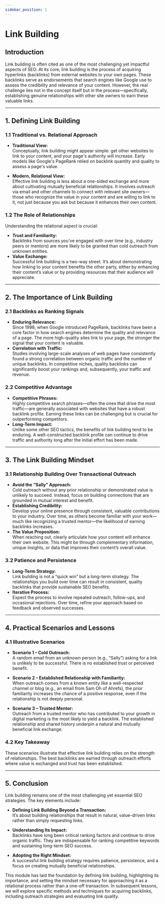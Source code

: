 ```yaml
---
sidebar_position: 1
---
```


# Link Building



## Introduction

Link building is often cited as one of the most challenging yet impactful aspects of SEO. At its core, link building is the process of acquiring hyperlinks (backlinks) from external websites to your own pages. These backlinks serve as endorsements that search engines like Google use to assess the credibility and relevance of your content. However, the real challenge lies not in the concept itself but in the process—specifically, establishing genuine relationships with other site owners to earn these valuable links.

---

## 1. Defining Link Building

### 1.1 Traditional vs. Relational Approach

- **Traditional View:**  
  Conceptually, link building might appear simple: get other websites to link to your content, and your page's authority will increase. Early models like Google's PageRank relied on backlink quantity and quality to assess a page's value.
  
- **Modern, Relational View:**  
  Effective link building is less about a one-sided exchange and more about cultivating mutually beneficial relationships. It involves outreach via email and other channels to connect with relevant site owners—those who recognize the value in your content and are willing to link to it, not just because you ask but because it enhances their own content.

### 1.2 The Role of Relationships

Understanding the relational aspect is crucial:
- **Trust and Familiarity:**  
  Backlinks from sources you’ve engaged with over time (e.g., industry peers or mentors) are more likely to be granted than cold outreach from unknown entities.
- **Value Exchange:**  
  Successful link building is a two-way street. It’s about demonstrating how linking to your content benefits the other party, either by enhancing their content’s value or by providing resources that their audience will appreciate.

---

## 2. The Importance of Link Building

### 2.1 Backlinks as Ranking Signals

- **Enduring Relevance:**  
  Since 1998, when Google introduced PageRank, backlinks have been a core factor in how search engines determine the quality and relevance of a page. The more high-quality sites link to your page, the stronger the signal that your content is valuable.
- **Correlation with Traffic:**  
  Studies involving large-scale analyses of web pages have consistently found a strong correlation between organic traffic and the number of unique backlinks. In competitive niches, quality backlinks can significantly boost your rankings and, subsequently, your traffic and revenue.

### 2.2 Competitive Advantage

- **Competitive Phrases:**  
  Highly competitive search phrases—often the ones that drive the most traffic—are generally associated with websites that have a robust backlink profile. Earning these links can be challenging but is crucial for outperforming competitors.
- **Long-Term Impact:**  
  Unlike some other SEO tactics, the benefits of link building tend to be enduring. A well-constructed backlink profile can continue to drive traffic and authority long after the initial effort has been made.

---

## 3. The Link Building Mindset

### 3.1 Relationship Building Over Transactional Outreach

- **Avoid the “Sally” Approach:**  
  Cold outreach without any prior relationship or demonstrated value is unlikely to succeed. Instead, focus on building connections that are grounded in mutual interest and benefit.
- **Establishing Credibility:**  
  Develop your online presence through consistent, valuable contributions to your industry. Over time, as others become familiar with your work—much like recognizing a trusted mentor—the likelihood of earning backlinks increases.
- **The Value Proposition:**  
  When reaching out, clearly articulate how your content will enhance their own website. This might be through complementary information, unique insights, or data that improves their content’s overall value.

### 3.2 Patience and Persistence

- **Long-Term Strategy:**  
  Link building is not a “quick win” but a long-term strategy. The relationships you build over time can result in consistent, quality backlinks that provide sustainable SEO benefits.
- **Iterative Process:**  
  Expect the process to involve repeated outreach, follow-ups, and occasional rejections. Over time, refine your approach based on feedback and observed successes.

---

## 4. Practical Scenarios and Lessons

### 4.1 Illustrative Scenarios

- **Scenario 1 – Cold Outreach:**  
  A random email from an unknown person (e.g., “Sally”) asking for a link is unlikely to be successful. There is no established trust or perceived benefit.
  
- **Scenario 2 – Established Relationship with Familiarity:**  
  When outreach comes from a known entity like a well-respected channel or blog (e.g., an email from Sam Oh of Ahrefs), the prior familiarity increases the chance of a positive response, even if the relationship is not deeply personal.
  
- **Scenario 3 – Trusted Mentor:**  
  Outreach from a trusted mentor who has contributed to your growth in digital marketing is the most likely to yield a backlink. The established relationship and shared history underpin a natural and mutually beneficial link exchange.

### 4.2 Key Takeaway

These scenarios illustrate that effective link building relies on the strength of relationships. The best backlinks are earned through outreach efforts where value is exchanged and trust has been established.

---

## 5. Conclusion

Link building remains one of the most challenging yet essential SEO strategies. The key elements include:

- **Defining Link Building Beyond a Transaction:**  
  It’s about building relationships that result in natural, value-driven links rather than simply requesting links.
  
- **Understanding Its Impact:**  
  Backlinks have long been critical ranking factors and continue to drive organic traffic. They are indispensable for ranking competitive keywords and sustaining long-term SEO success.
  
- **Adopting the Right Mindset:**  
  A successful link building strategy requires patience, persistence, and a focus on creating mutually beneficial relationships.

This module has laid the foundation by defining link building, highlighting its importance, and setting the mindset necessary for approaching it as a relational process rather than a one-off transaction. In subsequent lessons, we will explore specific methods and techniques for acquiring backlinks, including outreach strategies and evaluating link quality.



